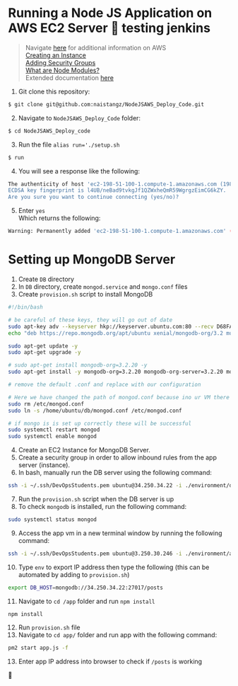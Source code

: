 # Running a Node JS Application on AWS EC2 Server :taco: testing jenkins

> Navigate [here](https://github.com/naistangz/Technical_Training/blob/master/docs/Week8_CloudServices/aws.md) for additional information on AWS\
> [Creating an Instance](ec2Instance.md)\
> [Adding Security Groups](ec2Instance.md)\
> [What are Node Modules?](node_modules.md)\
> Extended documentation [here](extended_doc.md)

1. Git clone this repository:
```bash
$ git clone git@github.com:naistangz/NodeJSAWS_Deploy_Code.git
```

2. Navigate to `NodeJSAWS_Deploy_Code` folder:
```bash
$ cd NodeJSAWS_Deploy_code
```

3. Run the file `alias run='./setup.sh`
```bash
$ run
```

4. You will see a response like the following:
```bash
The authenticity of host 'ec2-198-51-100-1.compute-1.amazonaws.com (198-51-100-1)' can't be established.
ECDSA key fingerprint is l4UB/neBad9tvkgJf1QZWxheQmR59WgrgzEimCG6kZY.
Are you sure you want to continue connecting (yes/no)?
```

5. Enter `yes`\
Which returns the following:
```bash
Warning: Permanently added 'ec2-198-51-100-1.compute-1.amazonaws.com' (ECDSA) to the list of known hosts.
```

# Setting up MongoDB Server
1. Create `DB` directory
2. In `DB` directory, create `mongod.service` and `mongo.conf` files
3. Create `provision.sh` script to install MongoDB
```bash
#!/bin/bash

# be careful of these keys, they will go out of date
sudo apt-key adv --keyserver hkp://keyserver.ubuntu.com:80 --recv D68FA50FEA312927
echo "deb https://repo.mongodb.org/apt/ubuntu xenial/mongodb-org/3.2 multiverse" | sudo tee /etc/apt/sources.list.d/mongodb-org-3.2.list

sudo apt-get update -y
sudo apt-get upgrade -y

# sudo apt-get install mongodb-org=3.2.20 -y
sudo apt-get install -y mongodb-org=3.2.20 mongodb-org-server=3.2.20 mongodb-org-shell=3.2.20 mongodb-org-mongos=3.2.20 mongodb-org-tools=3.2.20

# remove the default .conf and replace with our configuration

# Here we have changed the path of mongod.conf because ino ur VM there is no environments folder, only a db folder
sudo rm /etc/mongod.conf
sudo ln -s /home/ubuntu/db/mongod.conf /etc/mongod.conf

# if mongo is is set up correctly these will be successful
sudo systemctl restart mongod
sudo systemctl enable mongod
```

4. Create an EC2 Instance for MongoDB Server.
5. Create a security group in order to allow inbound rules from the app server (instance).
6. In bash, manually run the DB server using the following command:
```bash
ssh -i ~/.ssh/DevOpsStudents.pem ubuntu@34.250.34.22 -i ./environment/db/provision.sh
```
7. Run the `provision.sh` script when the DB server is up
8. To check `mongodb` is installed, run the following command:
```bash
sudo systemctl status mongod
```
9. Access the app vm in a new terminal window by running the following command:
```bash
ssh -i ~/.ssh/DevOpsStudents.pem ubuntu@3.250.30.246 -i ./environment/app/provision.sh
```

10. Type `env` to export IP address then type the following (this can be automated by adding to `provision.sh`)
```bash
export DB_HOST=mongodb://34.250.34.22:27017/posts
```

11. Navigate to `cd /app` folder and run `npm install`
```
npm install
```

12. Run `provision.sh` file 
13. Navigate to `cd app/` folder and run app with the following command:
```bash
pm2 start app.js -f
```

13. Enter app IP address into browser to check if `/posts` is working

:taco:

 
